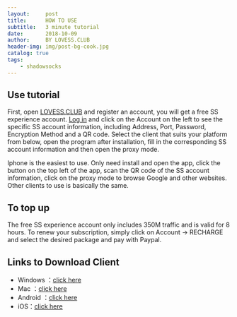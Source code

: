```yaml
---
layout:     post
title:      HOW TO USE
subtitle:   3 minute tutorial
date:       2018-10-09
author:    	BY LOVESS.CLUB
header-img: img/post-bg-cook.jpg
catalog: true
tags:
    - shadowsocks
---
```


## Use tutorial

First, open [LOVESS.CLUB](https://lovess.club/home/signup) and register an account, you will get a free SS experience account. [Log in](https://lovess.club/home/login) and click on the Account on the left to see the specific SS account information, including Address, Port, Password, Encryption Method and a QR code. Select the client that suits your platform from below, open the program after installation, fill in the corresponding SS account information and then open the proxy mode.

Iphone is the easiest to use. Only need install and open the app, click the button on the top left of the app, scan the QR code of the SS account information, click on the proxy mode to browse Google and other websites. Other clients to use is basically the same.

## To top up

The free SS experience account only includes 350M traffic and is valid for 8 hours. To renew your subscription, simply click on Account -> RECHARGE and select the desired package and pay with Paypal.


## Links to Download Client

* Windows ：[click here](https://lovessclub.github.io/download/windows-pc.zip)
* Mac ：[click here](https://lovessclub.github.io/download/Mac_OS-ShadowsocksX-2.6.3.dmg)
* Android ：[click here](https://lovessclub.github.io/download/android-ssr.apk)
* iOS：[click here](https://itunes.apple.com/us/app/shadowrocket/id932747118?mt=8)




